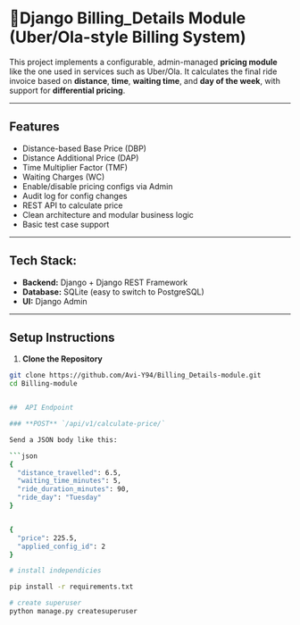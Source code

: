 # 🚕Django Billing_Details Module (Uber/Ola-style Billing System)

This project implements a configurable, admin-managed **pricing module** like the one used in services such as Uber/Ola. It calculates the final ride invoice based on **distance**, **time**, **waiting time**, and **day of the week**, with support for **differential pricing**.

---

##  Features

-  Distance-based Base Price (DBP)
-  Distance Additional Price (DAP)
-  Time Multiplier Factor (TMF)
-  Waiting Charges (WC)
-  Enable/disable pricing configs via Admin
-  Audit log for config changes
-  REST API to calculate price
-  Clean architecture and modular business logic
-  Basic test case support

---

##  Tech Stack:

- **Backend:** Django + Django REST Framework
- **Database:** SQLite (easy to switch to PostgreSQL)
- **UI:** Django Admin

---

## Setup Instructions

1. **Clone the Repository**

```bash
git clone https://github.com/Avi-Y94/Billing_Details-module.git
cd Billing-module


##  API Endpoint

### **POST** `/api/v1/calculate-price/`

Send a JSON body like this:

```json
{
  "distance_travelled": 6.5,
  "waiting_time_minutes": 5,
  "ride_duration_minutes": 90,
  "ride_day": "Tuesday"
}


{
  "price": 225.5,
  "applied_config_id": 2
}

# install independicies 

pip install -r requirements.txt

# create superuser
python manage.py createsuperuser
